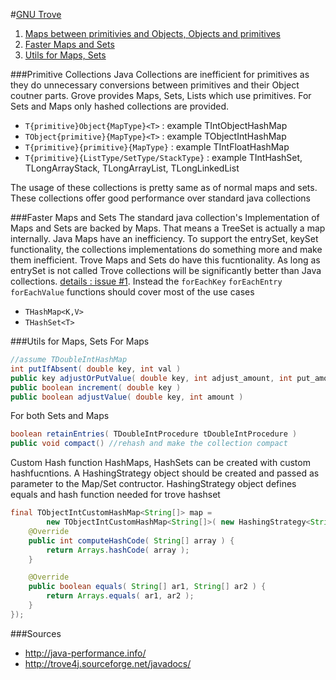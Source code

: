 #[GNU Trove](http://trove4j.sourceforge.net/html/overview.html)
1. [Maps between primitivies and Objects, Objects and primitives](https://github.com/dotslash/OneLibADay/blob/master/trove.md#primitive-collections)
2. [Faster Maps and Sets](https://github.com/dotslash/OneLibADay/blob/master/trove.md#faster-maps-and-sets)
3. [Utils for Maps, Sets](https://github.com/dotslash/OneLibADay/blob/master/trove.md#utils-for-maps-sets)

###Primitive Collections
Java Collections are inefficient for primitives as they do unnecessary conversions between primitives and their Object coutner parts. Grove provides Maps, Sets, Lists which use primitives. For Sets and Maps only hashed collections are provided.

* ```T{primitive}Object{MapType}<T>``` : example TIntObjectHashMap 
* ```TObject{primitive}{MapType}<T>``` : example TObjectIntHashMap
* ```T{primitive}{primitive}{MapType}``` : example TIntFloatHashMap
* ```T{primitive}{ListType/SetType/StackType}``` : example TIntHashSet, TLongArrayStack, TLongArrayList, TLongLinkedList

The usage of these collections is pretty same as of normal maps and sets. These collections offer good performance over standard java collections

###Faster Maps and Sets
The standard java collection's Implementation of Maps and Sets are backed by Maps. That means a TreeSet is actually a map internally.
Java Maps have an inefficiency. To support the entrySet, keySet functionality, the collections implementations do something more and make them inefficient. Trove Maps and Sets do have this fucntionality. As long as entrySet is not called Trove collections will be significantly better than Java collections. [details : issue #1](https://github.com/dotslash/OneLibADay/issues/1). Instead the ```forEachKey``` ```forEachEntry``` ```forEachValue``` functions should cover most of the use cases

* ```THashMap<K,V>```
* ```THashSet<T>```

###Utils for Maps, Sets
For Maps
```java
//assume TDoubleIntHashMap
int putIfAbsent( double key, int val )
public key adjustOrPutValue( double key, int adjust_amount, int put_amount )
public boolean increment( double key )
public boolean adjustValue( double key, int amount )
```
For both Sets and Maps
```java
boolean retainEntries( TDoubleIntProcedure tDoubleIntProcedure )
public void compact() //rehash and make the collection compact
```
Custom Hash function
HashMaps, HashSets can be created with custom hashfucntions. A HashingStrategy object should be created and passed as parameter to the Map/Set contructor.
HashingStrategy object defines equals and hash function needed for trove hashset
```java
final TObjectIntCustomHashMap<String[]> map = 
        new TObjectIntCustomHashMap<String[]>( new HashingStrategy<String[]>() {
    @Override
    public int computeHashCode( String[] array ) {
        return Arrays.hashCode( array );
    }

    @Override
    public boolean equals( String[] ar1, String[] ar2 ) {
        return Arrays.equals( ar1, ar2 );
    }
});
```

###Sources
* http://java-performance.info/
* http://trove4j.sourceforge.net/javadocs/
